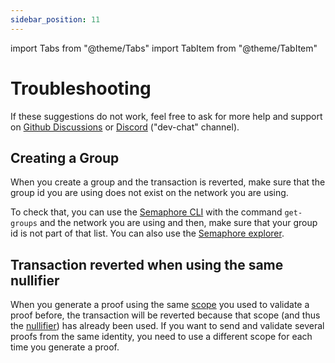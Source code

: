 ```yaml
---
sidebar_position: 11
---
```


import Tabs from "@theme/Tabs"
import TabItem from "@theme/TabItem"

# Troubleshooting

If these suggestions do not work, feel free to ask for more help and support on [Github Discussions](https://github.com/semaphore-protocol/semaphore/discussions) or [Discord](https://semaphore.pse.dev/discord) ("dev-chat" channel).

## Creating a Group

When you create a group and the transaction is reverted, make sure that the group id you are using does not exist on the network you are using.

To check that, you can use the [Semaphore CLI](https://github.com/semaphore-protocol/semaphore/tree/main/packages/cli) with the command `get-groups` and the network you are using and then, make sure that your group id is not part of that list. You can also use the [Semaphore explorer](https://explorer.semaphore.pse.dev/).

## Transaction reverted when using the same nullifier

When you generate a proof using the same [scope](/V4-alpha/glossary#scope) you used to validate a proof before, the transaction will be reverted because that scope (and thus the [nullifier](/V4-alpha/glossary#nullifier)) has already been used. If you want to send and validate several proofs from the same identity, you need to use a different scope for each time you generate a proof.

